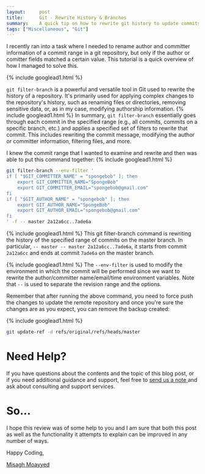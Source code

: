 ```yaml
---
layout:     post
title:      Git - Rewrite History & Branches
summary:    A quick tip on how to rewrite git history to update commits, authors and committer information.
tags: ["Miscellaneous", "Git"]
---
```


I recently ran into a task where I needed to rename author and committer information of a commit range in a git repository, but only if the author or comitter fields matched a certain value. This tutorial is a quick overview of how I managed to solve this.

{% include googlead1.html  %}

`git filter-branch` is a powerful and versatile tool in Git used to rewrite the history of a repository. It's primarily used for applying complex changes to the repository's history, such as renaming files or directories, removing sensitive data, or, as in my case, modifying authorship information.
{% include googlead1.html  %}
In summary, `git filter-branch` essentially goes through each commit in the specified range (e.g., all commits, commits on a specific branch, etc.) and applies a specified set of filters to rewrite that commit. This includes rewriting the commit message, modifying the author or committer information, filtering files, and more.

I knew the commit range that I wanted to examine and rewrite and then was able to put this command together:
{% include googlead1.html  %}
```bash
git filter-branch --env-filter '
if [ "$GIT_COMMITTER_NAME" = "spongebob" ]; then
    export GIT_COMMITTER_NAME="SpongeBob"
    export GIT_COMMITTER_EMAIL="spongebob@gmail.com"
fi
if [ "$GIT_AUTHOR_NAME" = "spongebob" ]; then
    export GIT_AUTHOR_NAME="SpongeBob"
    export GIT_AUTHOR_EMAIL="spongebob@gmail.com"
fi
' -f -- master 2a12a6cc..7ade6a
```
{% include googlead1.html  %}
This git filter-branch command is rewriting the history of the specified range of commits on the master branch. In particular, `-- master -- master 2a12a6cc..7ade6a`, it starts from commit `2a12a6cc` and ends at commit `7ade6a` on the master branch. 

{% include googlead1.html  %}
The `--env-filter` is used to modify the environment in which the commit will be performed since we want to rewrite the author/committer name/email/time environment variables. Note that `--` is used to separate the revision range and the options.

Remember that after running the above command, you need to force push the changes to update the remote repository and once you're sure the changes are as you expect, you can remove the backup created:

{% include googlead1.html  %}
```bash
git update-ref -d refs/original/refs/heads/master
```

# Need Help?

If you have questions about the contents and the topic of this blog post, or if you need additional guidance and support, feel free to [send us a note ](/#contact-section-header) and ask about consulting and support services. 

# So...

I hope this review was of some help to you and I am sure that both this post as well as the functionality it attempts to explain can be improved in any number of ways. 

Happy Coding,

[Misagh Moayyed](https://fawnoos.com)